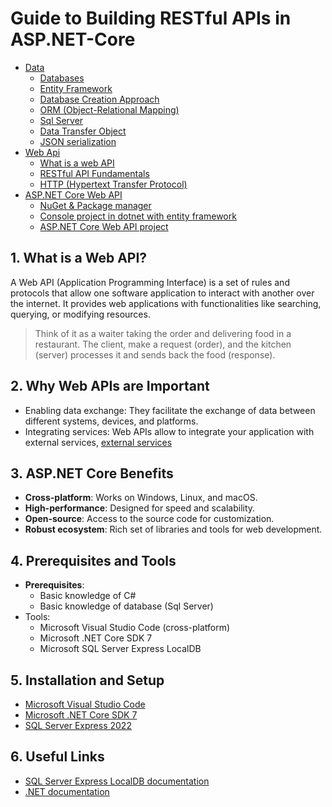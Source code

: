 # Guide to Building RESTful APIs in ASP.NET-Core

- [Data](/Data/Data.md)
  - [Databases](/Data/database.md)
  - [Entity Framework](./Data/Entity%20Framework.md)
  - [Database Creation Approach](./Data/Database%20Creation%20Approach.md)
  - [ORM (Object-Relational Mapping)](./Data/ORM.md)
  - [Sql Server](/Data/sqlserver.md)
  - [Data Transfer Object](./Data/Data%20Transfer%20Object.md)
  - [JSON serialization](./Data/JSON%20serialization.md)
- [Web Api](./Web%20Api/README.md)
  - [What is a web API](./Web%20Api/What%20is%20a%20web%20API.md)
  - [RESTful API Fundamentals](./Web%20Api/RESTful%20API%20Fundamentals.md)
  - [HTTP (Hypertext Transfer Protocol)](<./Web%20Api/HTTP%20(Hypertext%20Transfer%20Protocol).md>)
- [ASP.NET Core Web API](/ASP.NET%20Core%20Web%20API/README.md)
  - [NuGet & Package manager](/ASP.NET%20Core%20Web%20API/NuGet.md)
  - [Console project in dotnet with entity framework](/ASP.NET%20Core%20Web%20API/Console%20project%20in%20dotnet%20with%20entity%20framework.md)
  - [ASP.NET Core Web API project](/ASP.NET%20Core%20Web%20API/ASP.NET%20Core%20Web%20API%20project.md)

## 1. What is a Web API?

A Web API (Application Programming Interface) is a set of rules and protocols that allow one software application to interact with another over the internet. It provides web applications with functionalities like searching, querying, or modifying resources.

> Think of it as a waiter taking the order and delivering food in a restaurant. The client, make a request (order), and the kitchen (server) processes it and sends back the food (response).

## 2. Why Web APIs are Important

- Enabling data exchange: They facilitate the exchange of data between different systems, devices, and platforms.
- Integrating services: Web APIs allow to integrate your application with external services, [external services](1.%20Web%20Api/1.%20What%20is%20a%20web%20API.md/#external-services)

## 3. ASP.NET Core Benefits

- **Cross-platform**: Works on Windows, Linux, and macOS.
- **High-performance**: Designed for speed and scalability.
- **Open-source**: Access to the source code for customization.
- **Robust ecosystem**: Rich set of libraries and tools for web development.

## 4. Prerequisites and Tools

- **Prerequisites**:
  - Basic knowledge of C#
  - Basic knowledge of database (Sql Server)
- Tools:
  - Microsoft Visual Studio Code (cross-platform)
  - Microsoft .NET Core SDK 7
  - Microsoft SQL Server Express LocalDB

## 5. Installation and Setup

- [Microsoft Visual Studio Code](https://code.visualstudio.com/Download)
- [Microsoft .NET Core SDK 7](https://dotnet.microsoft.com/en-us/download/dotnet/7.0)
- [SQL Server Express 2022](https://go.microsoft.com/fwlink/?linkid=2215160)

## 6. Useful Links

- [SQL Server Express LocalDB documentation](https://learn.microsoft.com/en-us/sql/database-engine/configure-windows/sql-server-express-localdb?view=sql-server-ver16)
- [.NET documentation](https://learn.microsoft.com/en-us/dotnet/)
